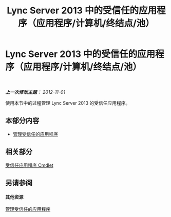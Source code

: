 ﻿---
title: Lync Server 2013 中的受信任的应用程序（应用程序/计算机/终结点/池）
TOCTitle: Lync Server 2013 中的受信任的应用程序（应用程序/计算机/终结点/池）
ms:assetid: 5ec751df-1697-4739-b9e6-f7e23d8c6d54
ms:mtpsurl: https://technet.microsoft.com/zh-cn/library/JJ688073(v=OCS.15)
ms:contentKeyID: 49888439
ms.date: 05/19/2016
mtps_version: v=OCS.15
ms.translationtype: HT
---

# Lync Server 2013 中的受信任的应用程序（应用程序/计算机/终结点/池）

 

_**上一次修改主题：** 2012-11-01_

使用本节中的过程管理 Lync Server 2013 的受信任应用程序。

## 本部分内容

  - [管理受信任的应用程序](lync-server-2013-managing-trusted-applications.md)

## 相关部分

[受信任应用程序 Cmdlet](lync-server-2013-trusted-applications-cmdlets.md)

## 另请参阅

#### 其他资源

[管理受信任的应用程序](lync-server-2013-managing-trusted-applications.md)

